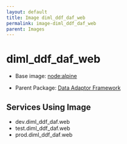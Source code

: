 ```yaml
---
layout: default
title: Image diml_ddf_daf_web
permalink: image-diml_ddf_daf_web
parent: Images
---
```

# diml_ddf_daf_web

* Base image:  [node:alpine](image-node:alpine)

* Parent Package: [Data Adaptor Framework](package--edgemere-diml-ddf-daf)


## Services Using Image
* dev.diml_ddf_daf.web
* test.diml_ddf_daf.web
* prod.diml_ddf_daf.web

